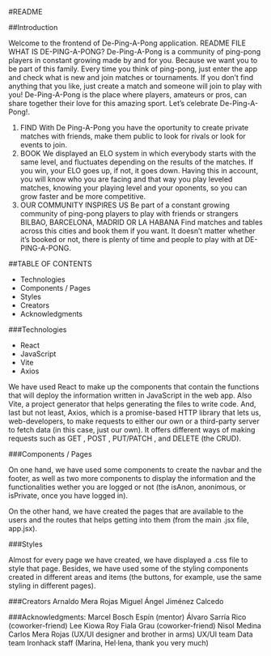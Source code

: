 #README

##Introduction

Welcome to the frontend of De-Ping-A-Pong application.
README FILE
WHAT IS DE-PING-A-PONG?
De-Ping-A-Pong is a community of ping-pong players in constant growing made by and for you. Because we want you to be part of this family.
Every time you think of ping-pong, just enter the app and check what is new and join matches or tournaments. If you don’t find anything that you like, just create a match and someone will join to play with you!
De-Ping-A-Pong is the place where players, amateurs or pros, can share together their love for this amazing sport. Let’s celebrate De-Ping-A-Pong!.
1. FIND
With De Ping-A-Pong you have the oportunity to create private matches with friends, make them public to look for rivals or look for events to join.
2. BOOK
We displayed an ELO system in which everybody starts with the same level, and fluctuates depending on the results of the matches. If you win, your ELO goes up, if not, it goes down. Having this in account, you will know who you are facing and that way you play leveled matches, knowing your playing level and your oponents, so you can grow faster and be more competitive.
3. OUR COMMUNITY INSPIRES US
Be part of a constant growing community of ping-pong players to play with friends or strangers
BILBAO, BARCELONA, MADRID OR LA HABANA
Find matches and tables across this cities and book them if you want. It doesn’t matter whether it’s booked or not, there is plenty of time and people to play with at DE-PING-A-PONG.

##TABLE OF CONTENTS

- Technologies
- Components / Pages
- Styles
- Creators
- Acknowledgments


###Technologies
- React
- JavaScript
- Vite
- Axios

We have used React to make up the components that contain the functions that will deploy the information written in JavaScript in the web app. Also Vite, a project generator that helps generating the files to write code. And, last but not least, Axios, which is a promise-based HTTP library that lets us, web-developers, to make requests to either our own or a third-party server to fetch data (in this case, just our own). It offers different ways of making requests such as GET , POST , PUT/PATCH , and DELETE (the CRUD).


###Components / Pages 

On one hand, we have used some components to create the navbar and the footer, as well as two more components to display the information and the functionalities wether you are logged or not (the isAnon, anonimous, or isPrivate, once you have logged in).

On the other hand, we have created the pages that are available to the users and the routes that helps getting into them (from the main .jsx file, app.jsx).


###Styles

Almost for every page we have created, we have displayed a .css file to style that page. Besides, we have used some of the styling components created in different areas and items (the buttons, for example, use the same styling in different pages).


###Creators
Arnaldo Mera Rojas
Miguel Ángel Jiménez Calcedo

###Acknowledgments:
Marcel Bosch Espín (mentor)
Álvaro Sarría Rico (coworker-friend)
Lee Kiowa Roy Fiala Grau (coworker-friend)
Nisol Medina
Carlos Mera Rojas (UX/UI designer and brother in arms)
UX/UI team
Data team
Ironhack staff (Marina, Hel·lena, thank you very much)

